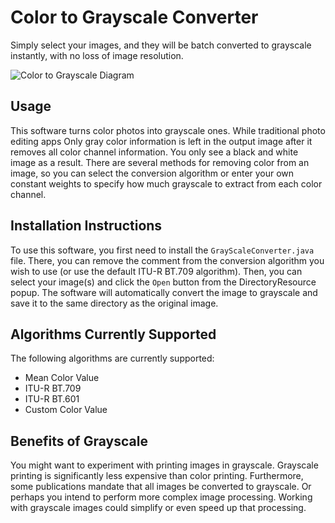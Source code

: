 # Color to Grayscale Converter
Simply select your images, and they will be batch converted to grayscale instantly, with no loss of image resolution.

![Color to Grayscale Diagram](https://user-images.githubusercontent.com/96280466/184594032-e357db52-7237-467a-961d-8e7067d70d2e.png)

## Usage 
This software turns color photos into grayscale ones. While traditional photo editing apps Only gray color information is left in the output image after it removes all color channel information. You only see a black and white image as a result. There are several methods for removing color from an image, so you can select the conversion algorithm or enter your own constant weights to specify how much grayscale to extract from each color channel.

## Installation Instructions
To use this software, you first need to install the `GrayScaleConverter.java` file. There, you can remove the comment from the conversion algorithm you wish to use (or use the default ITU-R BT.709 algorithm). Then, you can select your image(s) and click the `Open` button from the DirectoryResource popup. The software will automatically convert the image to grayscale and save it to the same directory as the original image.

## Algorithms Currently Supported
The following algorithms are currently supported:
- Mean Color Value
- ITU-R BT.709
- ITU-R BT.601
- Custom Color Value

## Benefits of Grayscale
You might want to experiment with printing images in grayscale. Grayscale printing is significantly less expensive than color printing. Furthermore, some publications mandate that all images be converted to grayscale. Or perhaps you intend to perform more complex image processing. Working with grayscale images could simplify or even speed up that processing.
